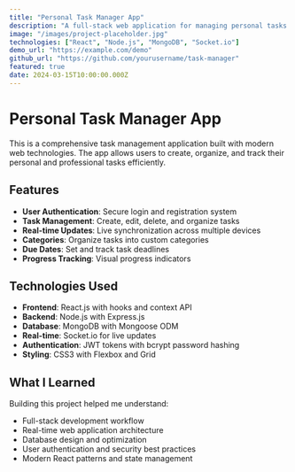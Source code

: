 ```yaml
---
title: "Personal Task Manager App"
description: "A full-stack web application for managing personal tasks and projects with user authentication and real-time updates."
image: "/images/project-placeholder.jpg"
technologies: ["React", "Node.js", "MongoDB", "Socket.io"]
demo_url: "https://example.com/demo"
github_url: "https://github.com/yourusername/task-manager"
featured: true
date: 2024-03-15T10:00:00.000Z
---
```


# Personal Task Manager App

This is a comprehensive task management application built with modern web technologies. The app allows users to create, organize, and track their personal and professional tasks efficiently.

## Features

- **User Authentication**: Secure login and registration system
- **Task Management**: Create, edit, delete, and organize tasks
- **Real-time Updates**: Live synchronization across multiple devices
- **Categories**: Organize tasks into custom categories
- **Due Dates**: Set and track task deadlines
- **Progress Tracking**: Visual progress indicators

## Technologies Used

- **Frontend**: React.js with hooks and context API
- **Backend**: Node.js with Express.js
- **Database**: MongoDB with Mongoose ODM
- **Real-time**: Socket.io for live updates
- **Authentication**: JWT tokens with bcrypt password hashing
- **Styling**: CSS3 with Flexbox and Grid

## What I Learned

Building this project helped me understand:
- Full-stack development workflow
- Real-time web application architecture
- Database design and optimization
- User authentication and security best practices
- Modern React patterns and state management
